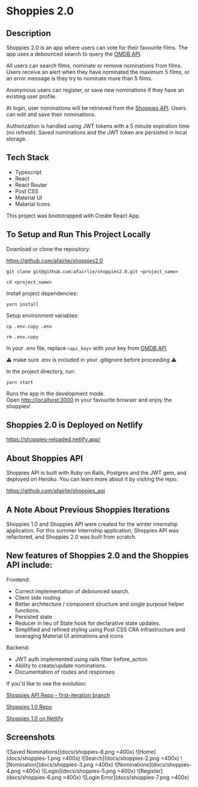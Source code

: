 # Shoppies 2.0

## Description

Shoppies 2.0 is an app where users can vote for their favourite films. The app uses a debounced search to query the [OMDB API](http://www.omdbapi.com/). 

All users can search films, nominate or remove nominations from films. Users receive an alert when they have nominated the maximum 5 films, or an error message is they try to nominate more than 5 films. 

Anonymous users can register, or save new nominations if they have an existing user profile. 

At login, user nominations will be retrieved from the [Shoppies API](https://shoppy-awards-api.herokuapp.com/). Users can edit and save their nominations.

Authorization is handled using JWT tokens with a 5 minute expiration time (no refresh). Saved nominations and the JWT token are persisted in local storage.
## Tech Stack
- Typescript
- React
- React Router
- Post CSS
- Material UI
- Material Icons

This project was bootstrapped with Create React App.
## To Setup and Run This Project Locally

 Download or clone the repository:

 https://github.com/afairlie/shoppies2.0

 `git clone git@github.com:afairlie/shoppies2.0.git <project_name>`
 
 `cd <project_name>`

 Install project dependencies:

 `yarn install`

 Setup environment variables:

 `cp .env.copy .env`
 
 `rm .env.copy`

 In your .env file, replace `<api_key>` with your key from [OMDB API](http://www.omdbapi.com/apikey.aspx)

 ⚠️ make sure .env is included in your .gitignore before proceeding ⚠️

 In the project directory, run:

 `yarn start`

Runs the app in the development mode.\
Open [http://localhost:3000](http://localhost:3000) in your favourite browser and enjoy the shoppies!

## Shoppies 2.0 is Deployed on Netlify

https://shoppies-reloaded.netlify.app/

## About Shoppies API

Shoppies API is built with Ruby on Rails, Postgres and the JWT gem, and deployed on Heroku. You can learn more about it by visiting the repo:

https://github.com/afairlie/shoppies_api

## A Note About Previous Shoppies Iterations

Shoppies 1.0 and Shoppies API were created for the winter internship application.
For this summer internship application, Shoppies API was refactored, and Shoppies 2.0 was built from scratch.

## New features of Shoppies 2.0 and the Shoppies API include:

Frontend:

- Correct implementation of debounced search.
- Client side routing
- Better architecture / component structure and single purpose helper functions.
- Persisted state
- Reducer in lieu of State hook for declarative state updates.
- Simplified and refined styling using Post CSS CRA infrastructure and leveraging Material UI animations and icons

Backend:

- JWT auth implemented using rails filter before_action
- Ability to create/update nominations.
- Documentation of routes and responses

If you'd like to see the evolution:

[Shoppies API Repo - first-iteration branch](https://github.com/afairlie/shoppies_api/tree/shoppies_api.first-iteration])

[Shoppies 1.0 Repo](https://github.com/afairlie/shoppies)

[Shoppies 1.0 on Netlify](https://shoppy-awards.netlify.app/)

## Screenshots
![Saved Nominations](docs/shoppies-8.png =400x)
![Home](docs/shoppies-1.png =400x)
![Search](docs/shoppies-2.png =400x)
![Nomination](docs/shoppies-3.png =400x)
![Nominations](docs/shoppies-4.png =400x)
![Login](docs/shoppies-5.png =400x)
![Register](docs/shoppies-6.png =400x)
![Login Error](docs/shoppies-7.png =400x)
